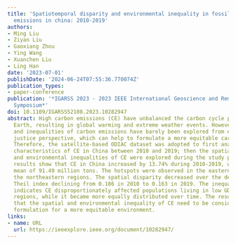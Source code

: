 ```yaml
---
title: 'Spatiotemporal disparity and environmental inequality in fossil fuel carbon
  emissions in china: 2010-2019'
authors:
- Ming Liu
- Ziyan Liu
- Gaoxiang Zhou
- Ying Wang
- Xuanchen Liu
- Ling Han
date: '2023-07-01'
publishDate: '2024-06-24T07:55:36.770074Z'
publication_types:
- paper-conference
publication: '*IGARSS 2023 - 2023 IEEE International Geoscience and Remote Sensing
  Symposium*'
doi: 10.1109/IGARSS52108.2023.10282947
abstract: High carbon emissions (CE) have unbalanced the carbon cycle patterns on
  Earth, resulting in global warming and extreme weather events. However, the disparity
  and inequalities of carbon emissions have barely been explored from environmental
  justice perspective, which can help to formulate a more equitable carbon policy.
  Therefore, the satellite-based ODIAC dataset was adopted to first analyze the spatiotemporal
  characteristics of CE in China between 2010 and 2019; then the spatial disparities
  and environmental inequalities of CE were explored during the study period. The
  results show that CE in China increased by 13.74% during 2010-2019, with decadal
  mean of 91.49 million tons. The hotspots were observed in the eastern coastal and
  the northeastern regions. The spatial disparity decreased over the decade, with
  Theil index declining from 0.186 in 2010 to 0.163 in 2019. The inequality result
  indicates CE disproportionately affected populations living in low GDP per capita
  regions, while it became more equally distributed over time. The results suggest
  that the spatial and environmental inequality of CE need to be considered in policy
  formulation for a more equitable environment.
links:
- name: URL
  url: https://ieeexplore.ieee.org/document/10282947/
---
```

